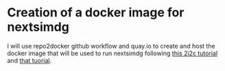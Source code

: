 # Creation of a docker image for nextsimdg


I will use repo2docker github workflow and quay.io to create and host the docker image that will be used to run nextsimdg following [this 2i2c tutorial](https://docs.2i2c.org/en/latest/admin/howto/environment/hub-user-image-template-guide.html) and [that tuorial](https://github.com/jupyterhub/repo2docker-action#push-repo2docker-image-to-quayio).


